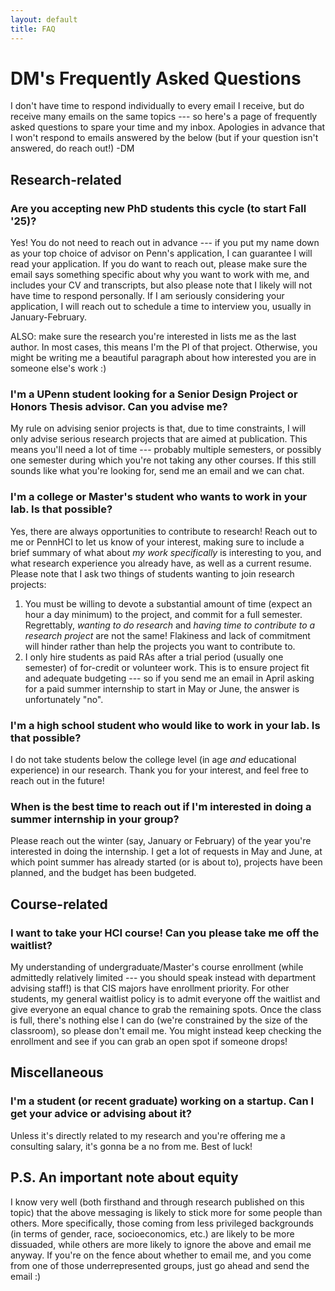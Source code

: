 ```yaml
---
layout: default
title: FAQ
---
```


# DM's Frequently Asked Questions

I don't have time to respond individually to every email I receive, but do receive many emails on the same topics --- so here's a page of frequently asked questions to spare your time and my inbox. Apologies in advance that I won't respond to emails answered by the below (but if your question isn't answered, do reach out!) -DM

## Research-related

### Are you accepting new PhD students this cycle (to start Fall '25)?
Yes! You do not need to reach out in advance --- if you put my name down as your top choice of advisor on Penn's application, I can guarantee I will read your application. If you do want to reach out, please make sure the email says something specific about why you want to work with me, and includes your CV and transcripts, but also please note that I likely will not have time to respond personally. If I am seriously considering your application, I will reach out to schedule a time to interview you, usually in January-February. 

ALSO: make sure the research you're interested in lists me as the last author. In most cases, this means I'm the PI of that project. Otherwise, you might be writing me a beautiful paragraph about how interested you are in someone else's work :)

### I'm a UPenn student looking for a Senior Design Project or Honors Thesis advisor. Can you advise me?
My rule on advising senior projects is that, due to time constraints, I will only advise serious research projects that are aimed at publication. This means you'll need a lot of time --- probably multiple semesters, or possibly one semester during which you're not taking any other courses. If this still sounds like what you're looking for, send me an email and we can chat. 

### I'm a college or Master's student who wants to work in your lab. Is that possible?
Yes, there are always opportunities to contribute to research! Reach out to me or PennHCI to let us know of your interest, making sure to include a brief summary of what about _my work specifically_ is interesting to you, and what research experience you already have, as well as a current resume. Please note that I ask two things of students wanting to join research projects: 

1. You must be willing to devote a substantial amount of time (expect an hour a day minimum) to the project, and commit for a full semester. Regrettably, _wanting to do research_ and _having time to contribute to a research project_ are not the same! Flakiness and lack of commitment will hinder rather than help the projects you want to contribute to. 
2. I only hire students as paid RAs after a trial period (usually one semester) of for-credit or volunteer work. This is to ensure project fit and adequate budgeting --- so if you send me an email in April asking for a paid summer internship to start in May or June, the answer is unfortunately "no".

### I'm a high school student who would like to work in your lab. Is that possible?
I do not take students below the college level (in age _and_ educational experience) in our research. Thank you for your interest, and feel free to reach out in the future! 

### When is the best time to reach out if I'm interested in doing a summer internship in your group? 
Please reach out the winter (say, January or February) of the year you're interested in doing the internship. I get a lot of requests in May and June, at which point summer has already started (or is about to), projects have been planned, and the budget has been budgeted. 

## Course-related

### I want to take your HCI course! Can you please take me off the waitlist?
My understanding of undergraduate/Master's course enrollment (while admittedly relatively limited --- you should speak instead with department advising staff!) is that CIS majors have enrollment priority. For other students, my general waitlist policy is to admit everyone off the waitlist and give everyone an equal chance to grab the remaining spots. Once the class is full, there's nothing else I can do (we're constrained by the size of the classroom), so please don't email me. You might instead keep checking the enrollment and see if you can grab an open spot if someone drops! 

## Miscellaneous

### I'm a student (or recent graduate) working on a startup. Can I get your advice or advising about it?
Unless it's directly related to my research and you're offering me a consulting salary, it's gonna be a no from me. Best of luck! 

## P.S. An important note about equity

I know very well (both firsthand and through research published on this topic) that the above messaging is likely to stick more for some people than others. More specifically, those coming from less privileged backgrounds (in terms of gender, race, socioeconomics, etc.) are likely to be more dissuaded, while others are more likely to ignore the above and email me anyway. If you're on the fence about whether to email me, and you come from one of those underrepresented groups, just go ahead and send the email :) 